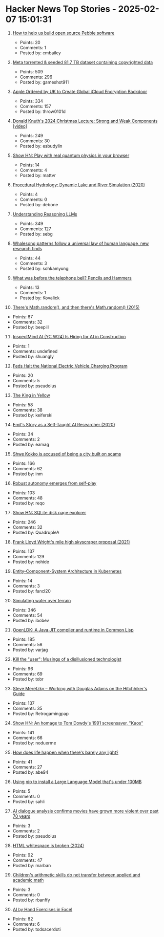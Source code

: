 # Hacker News Top Stories - 2025-02-07 15:01:31

1. [How to help us build open source Pebble software](https://ericmigi.com/blog/how-to-help-build-open-source-pebble-software/)
   - Points: 20
   - Comments: 1
   - Posted by: cmbailey

2. [Meta torrented & seeded 81.7 TB dataset containing copyrighted data](https://arstechnica.com/tech-policy/2025/02/meta-torrented-over-81-7tb-of-pirated-books-to-train-ai-authors-say/)
   - Points: 509
   - Comments: 296
   - Posted by: gameshot911

3. [Apple Ordered by UK to Create Global iCloud Encryption Backdoor](https://www.macrumors.com/2025/02/07/uk-government-orders-access-icloud/)
   - Points: 334
   - Comments: 157
   - Posted by: throw0101d

4. [Donald Knuth's 2024 Christmas Lecture: Strong and Weak Components [video]](https://www.youtube.com/watch?v=Hi8r_63LGyg)
   - Points: 249
   - Comments: 30
   - Posted by: esbudylin

5. [Show HN: Play with real quantum physics in your browser](https://quantum.orgsoft.org)
   - Points: 14
   - Comments: 4
   - Posted by: mattvr

6. [Procedural Hydrology: Dynamic Lake and River Simulation (2020)](https://nickmcd.me/2020/04/15/procedural-hydrology/)
   - Points: 4
   - Comments: 0
   - Posted by: debone

7. [Understanding Reasoning LLMs](https://magazine.sebastianraschka.com/p/understanding-reasoning-llms)
   - Points: 349
   - Comments: 127
   - Posted by: sebg

8. [Whalesong patterns follow a universal law of human language, new research finds](https://theconversation.com/whalesong-patterns-follow-a-universal-law-of-human-language-new-research-finds-249271)
   - Points: 44
   - Comments: 3
   - Posted by: sohkamyung

9. [What was before the telephone bell? Pencils and Hammers](https://www.calling315.com/annunicators)
   - Points: 13
   - Comments: 1
   - Posted by: Kovalick

10. [There's Math.random(), and then there's Math.random() (2015)](https://v8.dev/blog/math-random)
   - Points: 67
   - Comments: 32
   - Posted by: beepill

11. [InspectMind AI (YC W24) Is Hiring for AI in Construction](https://www.ycombinator.com/companies/inspectmind-ai/jobs/XlRFssT-software-engineer)
   - Points: 1
   - Comments: undefined
   - Posted by: shuangly

12. [Feds Halt the National Electric Vehicle Charging Program](https://www.wired.com/story/feds-halt-national-electric-vehicle-charging-program/)
   - Points: 20
   - Comments: 5
   - Posted by: pseudolus

13. [The King in Yellow](https://en.wikipedia.org/wiki/The_King_in_Yellow)
   - Points: 58
   - Comments: 38
   - Posted by: keiferski

14. [Emil's Story as a Self-Taught AI Researcher (2020)](https://floydhub.ghost.io/emils-story-as-a-self-taught-ai-researcher/)
   - Points: 34
   - Comments: 2
   - Posted by: eamag

15. [Shwe Kokko is accused of being a city built on scams](https://www.bbc.co.uk/news/articles/c04nx1vnw17o)
   - Points: 166
   - Comments: 62
   - Posted by: inm

16. [Robust autonomy emerges from self-play](https://arxiv.org/abs/2502.03349)
   - Points: 103
   - Comments: 48
   - Posted by: reqo

17. [Show HN: SQLite disk page explorer](https://github.com/QuadrupleA/sqlite-page-explorer)
   - Points: 246
   - Comments: 32
   - Posted by: QuadrupleA

18. [Frank Lloyd Wright's mile high skyscraper proposal (2021)](https://www.onverticality.com/blog/frank-lloyd-wright-mile-high-skyscraper)
   - Points: 137
   - Comments: 129
   - Posted by: nohide

19. [Entity-Component-System Architecture in Kubernetes](https://fancl20.github.io/contents/00-posts/2025-02-07-ecs-and-k8s.html)
   - Points: 14
   - Comments: 3
   - Posted by: fancl20

20. [Simulating water over terrain](https://lisyarus.github.io/blog/posts/simulating-water-over-terrain.html)
   - Points: 346
   - Comments: 54
   - Posted by: ibobev

21. [OpenLDK: A Java JIT compiler and runtime in Common Lisp](https://github.com/atgreen/openldk)
   - Points: 185
   - Comments: 56
   - Posted by: varjag

22. [Kill the "user": Musings of a disillusioned technologist](https://www.pastagang.cc/blog/kill-the-user/)
   - Points: 96
   - Comments: 69
   - Posted by: tobr

23. [Steve Meretzky – Working with Douglas Adams on the Hitchhiker's Guide](https://spillhistorie.no/qa-with-game-designer-steve-meretzky/)
   - Points: 137
   - Comments: 35
   - Posted by: Retrogamingpap

24. [Show HN: An homage to Tom Dowdy's 1991 screensaver, "Kaos"](https://thestrikeagency.com/kaos/)
   - Points: 141
   - Comments: 66
   - Posted by: noduerme

25. [How does life happen when there's barely any light?](https://www.quantamagazine.org/how-does-life-happen-when-theres-barely-any-light-20250129/)
   - Points: 41
   - Comments: 27
   - Posted by: abe94

26. [Using pip to install a Large Language Model that's under 100MB](https://simonwillison.net/2025/Feb/7/pip-install-llm-smollm2/)
   - Points: 5
   - Comments: 0
   - Posted by: sahli

27. [AI dialogue analysis confirms movies have grown more violent over past 70 years](https://phys.org/news/2025-02-ai-driven-dialogue-analysis-popular.html)
   - Points: 3
   - Comments: 2
   - Posted by: pseudolus

28. [HTML whitespace is broken (2024)](https://blog.dwac.dev/posts/html-whitespace/)
   - Points: 92
   - Comments: 47
   - Posted by: marban

29. [Children's arithmetic skills do not transfer between applied and academic math](https://www.nature.com/articles/s41586-024-08502-w)
   - Points: 3
   - Comments: 0
   - Posted by: rbanffy

30. [AI by Hand Exercises in Excel](https://github.com/ImagineAILab/ai-by-hand-excel)
   - Points: 82
   - Comments: 6
   - Posted by: todsacerdoti

